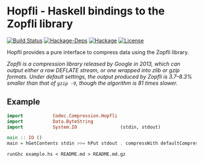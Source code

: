 Hopfli - Haskell bindings to the Zopfli library
===
[![Build Status](https://secure.travis-ci.org/ananthakumaran/hopfli.png)](http://travis-ci.org/ananthakumaran/hopfli)
[![Hackage-Deps](https://img.shields.io/hackage-deps/v/hopfli.svg)](http://packdeps.haskellers.com/specific?package=hasmin)
[![Hackage](https://img.shields.io/hackage/v/hopfli.svg)](https://hackage.haskell.org/package/hopfli)
[![License](https://img.shields.io/badge/License-Apache%202.0-blue.svg)](https://opensource.org/licenses/Apache-2.0)

Hopfli provides a pure interface to compress data using the Zopfli library.

*Zopfli is a compression library released by Google in 2013, which can output
either a raw DEFLATE stream, or one wrapped into zlib or gzip formats. Under
default settings, the output produced by Zopfli is 3.7–8.3% smaller than that of
`gzip -9`, though the algorithm is 81 times slower.*

## Example

````haskell
import           Codec.Compression.Hopfli
import           Data.ByteString
import           System.IO                (stdin, stdout)

main :: IO ()
main = hGetContents stdin >>= hPut stdout . compressWith defaultCompressOptions GZIP
````

````
runGhc example.hs < README.md > README.md.gz
````
